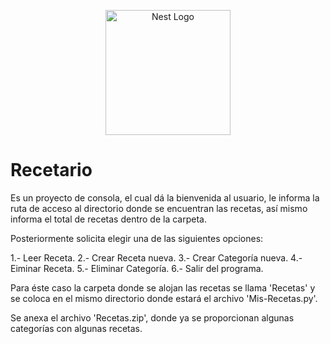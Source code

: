 <p align="center">
  <a href="https://www.python.org/" target="blank"><img src="https://www.pngmart.com/files/7/Python-PNG-Image.png" width="200" alt="Nest Logo" /></a>
</p>

# Recetario

Es un proyecto de consola, el cual dá la bienvenida al usuario, le informa la ruta de acceso al directorio donde se encuentran las recetas, así mismo informa el total de recetas dentro de la carpeta.

Posteriormente solicita elegir una de las siguientes opciones:

1.- Leer Receta.
2.- Crear Receta nueva.
3.- Crear Categoría nueva.
4.- Eiminar Receta.
5.- Eliminar Categoría.
6.- Salir del programa.

Para éste caso la carpeta donde se alojan las recetas se llama 'Recetas' y se coloca en el mismo directorio donde estará el archivo 'Mis-Recetas.py'.

Se anexa el archivo 'Recetas.zip', donde ya se proporcionan algunas categorías con algunas recetas.